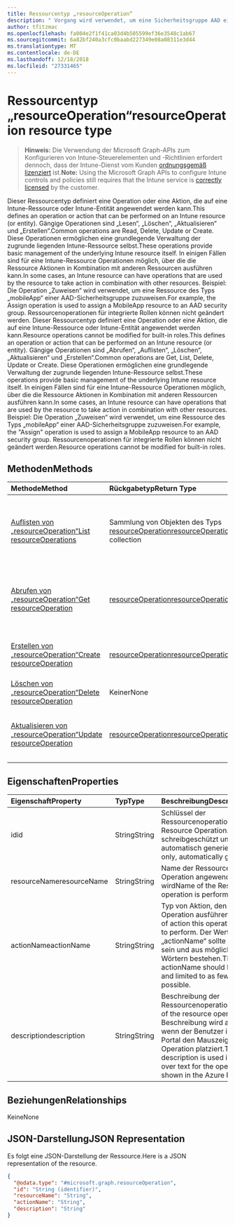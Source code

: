 ```yaml
---
title: Ressourcentyp „resourceOperation“
description: " Vorgang wird verwendet, um eine Sicherheitsgruppe AAD eine MobileApp Ressource zuordnen.  Ressourcenoperationen für integrierte Rollen können nicht geändert werden."
author: tfitzmac
ms.openlocfilehash: fa004e2f1f41ca03d4b505599ef36e3548c1ab67
ms.sourcegitcommit: 6a82bf240a3cfc0baabd227349e08a08311e3d44
ms.translationtype: MT
ms.contentlocale: de-DE
ms.lasthandoff: 12/18/2018
ms.locfileid: "27331465"
---
```

# <a name="resourceoperation-resource-type"></a><span data-ttu-id="eae8f-104">Ressourcentyp „resourceOperation“</span><span class="sxs-lookup"><span data-stu-id="eae8f-104">resourceOperation resource type</span></span>

> <span data-ttu-id="eae8f-105">**Hinweis:** Die Verwendung der Microsoft Graph-APIs zum Konfigurieren von Intune-Steuerelementen und -Richtlinien erfordert dennoch, dass der Intune-Dienst vom Kunden [ordnungsgemäß lizenziert](https://go.microsoft.com/fwlink/?linkid=839381) ist.</span><span class="sxs-lookup"><span data-stu-id="eae8f-105">**Note:** Using the Microsoft Graph APIs to configure Intune controls and policies still requires that the Intune service is [correctly licensed](https://go.microsoft.com/fwlink/?linkid=839381) by the customer.</span></span>

<span data-ttu-id="eae8f-106">Dieser Ressourcentyp definiert eine Operation oder eine Aktion, die auf eine Intune-Ressource oder Intune-Entität angewendet werden kann.</span><span class="sxs-lookup"><span data-stu-id="eae8f-106">This defines an operation or action that can be performed on an Intune resource (or entity).</span></span>  <span data-ttu-id="eae8f-107">Gängige Operationen sind „Lesen“, „Löschen“, „Aktualisieren“ und „Erstellen“.</span><span class="sxs-lookup"><span data-stu-id="eae8f-107">Common operations are Read, Delete, Update or Create.</span></span>  <span data-ttu-id="eae8f-108">Diese Operationen ermöglichen eine grundlegende Verwaltung der zugrunde liegenden Intune-Ressource selbst.</span><span class="sxs-lookup"><span data-stu-id="eae8f-108">These operations provide basic management of the underlying Intune resource itself.</span></span>  <span data-ttu-id="eae8f-109">In einigen Fällen sind für eine Intune-Ressource Operationen möglich, über die die Ressource Aktionen in Kombination mit anderen Ressourcen ausführen kann.</span><span class="sxs-lookup"><span data-stu-id="eae8f-109">In some cases, an Intune resource can have operations that are used by the resource to take action in combination with other resources.</span></span>  <span data-ttu-id="eae8f-110">Beispiel: Die Operation „Zuweisen“ wird verwendet, um eine Ressource des Typs „mobileApp“ einer AAD-Sicherheitsgruppe zuzuweisen.</span><span class="sxs-lookup"><span data-stu-id="eae8f-110">For example, the Assign operation is used to assign a MobileApp resource to an AAD security group.</span></span>  <span data-ttu-id="eae8f-111">Ressourcenoperationen für integrierte Rollen können nicht geändert werden. Dieser Ressourcentyp definiert eine Operation oder eine Aktion, die auf eine Intune-Ressource oder Intune-Entität angewendet werden kann.</span><span class="sxs-lookup"><span data-stu-id="eae8f-111">Resource operations cannot be modified for built-in roles.This defines an operation or action that can be performed on an Intune resource (or entity).</span></span>  <span data-ttu-id="eae8f-112">Gängige Operationen sind „Abrufen“, „Auflisten“, „Löschen“, „Aktualisieren“ und „Erstellen“.</span><span class="sxs-lookup"><span data-stu-id="eae8f-112">Common operations are Get, List, Delete, Update or Create.</span></span>  <span data-ttu-id="eae8f-113">Diese Operationen ermöglichen eine grundlegende Verwaltung der zugrunde liegenden Intune-Ressource selbst.</span><span class="sxs-lookup"><span data-stu-id="eae8f-113">These operations provide basic management of the underlying Intune resource itself.</span></span>  <span data-ttu-id="eae8f-114">In einigen Fällen sind für eine Intune-Ressource Operationen möglich, über die die Ressource Aktionen in Kombination mit anderen Ressourcen ausführen kann.</span><span class="sxs-lookup"><span data-stu-id="eae8f-114">In some cases, an Intune resource can have operations that are used by the resource to take action in combination with other resources.</span></span>  <span data-ttu-id="eae8f-115">Beispiel: Die Operation „Zuweisen“ wird verwendet, um eine Ressource des Typs „mobileApp“ einer AAD-Sicherheitsgruppe zuzuweisen.</span><span class="sxs-lookup"><span data-stu-id="eae8f-115">For example, the "Assign" operation is used to assign a MobileApp resource to an AAD security group.</span></span>  <span data-ttu-id="eae8f-116">Ressourcenoperationen für integrierte Rollen können nicht geändert werden.</span><span class="sxs-lookup"><span data-stu-id="eae8f-116">Resource operations cannot be modified for built-in roles.</span></span>
## <a name="methods"></a><span data-ttu-id="eae8f-117">Methoden</span><span class="sxs-lookup"><span data-stu-id="eae8f-117">Methods</span></span>
|<span data-ttu-id="eae8f-118">Methode</span><span class="sxs-lookup"><span data-stu-id="eae8f-118">Method</span></span>|<span data-ttu-id="eae8f-119">Rückgabetyp</span><span class="sxs-lookup"><span data-stu-id="eae8f-119">Return Type</span></span>|<span data-ttu-id="eae8f-120">Beschreibung</span><span class="sxs-lookup"><span data-stu-id="eae8f-120">Description</span></span>|
|:---|:---|:---|
|[<span data-ttu-id="eae8f-121">Auflisten von „resourceOperation“</span><span class="sxs-lookup"><span data-stu-id="eae8f-121">List resourceOperations</span></span>](../api/intune-rbac-resourceoperation-list.md)|<span data-ttu-id="eae8f-122">Sammlung von Objekten des Typs [resourceOperation](../resources/intune-rbac-resourceoperation.md)</span><span class="sxs-lookup"><span data-stu-id="eae8f-122">[resourceOperation](../resources/intune-rbac-resourceoperation.md) collection</span></span>|<span data-ttu-id="eae8f-123">Listet die Eigenschaften und Beziehungen von Objekten des Typs [resourceOperation](../resources/intune-rbac-resourceoperation.md) auf.</span><span class="sxs-lookup"><span data-stu-id="eae8f-123">List properties and relationships of the [resourceOperation](../resources/intune-rbac-resourceoperation.md) objects.</span></span>|
|[<span data-ttu-id="eae8f-124">Abrufen von „resourceOperation“</span><span class="sxs-lookup"><span data-stu-id="eae8f-124">Get resourceOperation</span></span>](../api/intune-rbac-resourceoperation-get.md)|[<span data-ttu-id="eae8f-125">resourceOperation</span><span class="sxs-lookup"><span data-stu-id="eae8f-125">resourceOperation</span></span>](../resources/intune-rbac-resourceoperation.md)|<span data-ttu-id="eae8f-126">Liest die Eigenschaften und Beziehungen von Objekten des Typs [resourceOperation](../resources/intune-rbac-resourceoperation.md).</span><span class="sxs-lookup"><span data-stu-id="eae8f-126">Read properties and relationships of the [resourceOperation](../resources/intune-rbac-resourceoperation.md) object.</span></span>|
|[<span data-ttu-id="eae8f-127">Erstellen von „resourceOperation“</span><span class="sxs-lookup"><span data-stu-id="eae8f-127">Create resourceOperation</span></span>](../api/intune-rbac-resourceoperation-create.md)|[<span data-ttu-id="eae8f-128">resourceOperation</span><span class="sxs-lookup"><span data-stu-id="eae8f-128">resourceOperation</span></span>](../resources/intune-rbac-resourceoperation.md)|<span data-ttu-id="eae8f-129">Erstellt neue Objekte des Typs [resourceOperation](../resources/intune-rbac-resourceoperation.md).</span><span class="sxs-lookup"><span data-stu-id="eae8f-129">Create a new [resourceOperation](../resources/intune-rbac-resourceoperation.md) object.</span></span>|
|[<span data-ttu-id="eae8f-130">Löschen von „resourceOperation“</span><span class="sxs-lookup"><span data-stu-id="eae8f-130">Delete resourceOperation</span></span>](../api/intune-rbac-resourceoperation-delete.md)|<span data-ttu-id="eae8f-131">Keiner</span><span class="sxs-lookup"><span data-stu-id="eae8f-131">None</span></span>|<span data-ttu-id="eae8f-132">Löscht Objekte des Typs [resourceOperation](../resources/intune-rbac-resourceoperation.md).</span><span class="sxs-lookup"><span data-stu-id="eae8f-132">Deletes a [resourceOperation](../resources/intune-rbac-resourceoperation.md).</span></span>|
|[<span data-ttu-id="eae8f-133">Aktualisieren von „resourceOperation“</span><span class="sxs-lookup"><span data-stu-id="eae8f-133">Update resourceOperation</span></span>](../api/intune-rbac-resourceoperation-update.md)|[<span data-ttu-id="eae8f-134">resourceOperation</span><span class="sxs-lookup"><span data-stu-id="eae8f-134">resourceOperation</span></span>](../resources/intune-rbac-resourceoperation.md)|<span data-ttu-id="eae8f-135">Aktualisiert die Eigenschaften von Objekten des Typs [resourceOperation](../resources/intune-rbac-resourceoperation.md).</span><span class="sxs-lookup"><span data-stu-id="eae8f-135">Update the properties of a [resourceOperation](../resources/intune-rbac-resourceoperation.md) object.</span></span>|

## <a name="properties"></a><span data-ttu-id="eae8f-136">Eigenschaften</span><span class="sxs-lookup"><span data-stu-id="eae8f-136">Properties</span></span>
|<span data-ttu-id="eae8f-137">Eigenschaft</span><span class="sxs-lookup"><span data-stu-id="eae8f-137">Property</span></span>|<span data-ttu-id="eae8f-138">Typ</span><span class="sxs-lookup"><span data-stu-id="eae8f-138">Type</span></span>|<span data-ttu-id="eae8f-139">Beschreibung</span><span class="sxs-lookup"><span data-stu-id="eae8f-139">Description</span></span>|
|:---|:---|:---|
|<span data-ttu-id="eae8f-140">id</span><span class="sxs-lookup"><span data-stu-id="eae8f-140">id</span></span>|<span data-ttu-id="eae8f-141">String</span><span class="sxs-lookup"><span data-stu-id="eae8f-141">String</span></span>|<span data-ttu-id="eae8f-142">Schlüssel der Ressourcenoperation.</span><span class="sxs-lookup"><span data-stu-id="eae8f-142">Key of the Resource Operation.</span></span> <span data-ttu-id="eae8f-143">Er ist schreibgeschützt und wird automatisch generiert.</span><span class="sxs-lookup"><span data-stu-id="eae8f-143">Read-only, automatically generated.</span></span>|
|<span data-ttu-id="eae8f-144">resourceName</span><span class="sxs-lookup"><span data-stu-id="eae8f-144">resourceName</span></span>|<span data-ttu-id="eae8f-145">String</span><span class="sxs-lookup"><span data-stu-id="eae8f-145">String</span></span>|<span data-ttu-id="eae8f-146">Name der Ressource, auf die die Operation angewendet wird</span><span class="sxs-lookup"><span data-stu-id="eae8f-146">Name of the Resource this operation is performed on.</span></span>|
|<span data-ttu-id="eae8f-147">actionName</span><span class="sxs-lookup"><span data-stu-id="eae8f-147">actionName</span></span>|<span data-ttu-id="eae8f-148">String</span><span class="sxs-lookup"><span data-stu-id="eae8f-148">String</span></span>|<span data-ttu-id="eae8f-149">Typ von Aktion, den die Operation ausführen wird.</span><span class="sxs-lookup"><span data-stu-id="eae8f-149">Type of action this operation is going to perform.</span></span> <span data-ttu-id="eae8f-150">Der Wert für „actionName“ sollte prägnant sein und aus möglichst wenigen Wörtern bestehen.</span><span class="sxs-lookup"><span data-stu-id="eae8f-150">The actionName should be concise and limited to as few words as possible.</span></span>|
|<span data-ttu-id="eae8f-151">description</span><span class="sxs-lookup"><span data-stu-id="eae8f-151">description</span></span>|<span data-ttu-id="eae8f-152">String</span><span class="sxs-lookup"><span data-stu-id="eae8f-152">String</span></span>|<span data-ttu-id="eae8f-153">Beschreibung der Ressourcenoperation.</span><span class="sxs-lookup"><span data-stu-id="eae8f-153">Description of the resource operation.</span></span> <span data-ttu-id="eae8f-154">Diese Beschreibung wird angezeigt, wenn der Benutzer im Azure-Portal den Mauszeiger auf der Operation platziert.</span><span class="sxs-lookup"><span data-stu-id="eae8f-154">The description is used in mouse-over text for the operation when shown in the Azure Portal.</span></span>|

## <a name="relationships"></a><span data-ttu-id="eae8f-155">Beziehungen</span><span class="sxs-lookup"><span data-stu-id="eae8f-155">Relationships</span></span>
<span data-ttu-id="eae8f-156">Keine</span><span class="sxs-lookup"><span data-stu-id="eae8f-156">None</span></span>
## <a name="json-representation"></a><span data-ttu-id="eae8f-157">JSON-Darstellung</span><span class="sxs-lookup"><span data-stu-id="eae8f-157">JSON Representation</span></span>
<span data-ttu-id="eae8f-158">Es folgt eine JSON-Darstellung der Ressource.</span><span class="sxs-lookup"><span data-stu-id="eae8f-158">Here is a JSON representation of the resource.</span></span>
<!-- {
  "blockType": "resource",
  "keyProperty": "id",
  "@odata.type": "microsoft.graph.resourceOperation"
}
-->
``` json
{
  "@odata.type": "#microsoft.graph.resourceOperation",
  "id": "String (identifier)",
  "resourceName": "String",
  "actionName": "String",
  "description": "String"
}
```



